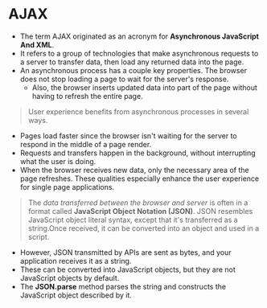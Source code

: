 # AJAX
* The term AJAX originated as an acronym for **Asynchronous JavaScript And XML**. 
* It refers to a group of technologies that make asynchronous requests to a server to transfer data, then load any returned data into the page. 
* An asynchronous process has a couple key properties. The browser does not stop loading a page to wait for the server's response. 
  * Also, the browser inserts updated data into part of the page without having to refresh the entire page.

> User experience benefits from asynchronous processes in several ways. 
* Pages load faster since the browser isn't waiting for the server to respond in the middle of a page render. 
* Requests and transfers happen in the background, without interrupting what the user is doing.
*  When the browser receives new data, only the necessary area of the page refreshes. These qualities especially enhance the user experience for single page applications.

> The *data transferred between the browser and server* is often in a format called **JavaScript Object Notation (JSON)**. JSON resembles JavaScript object literal syntax, except that it's transferred as a string.Once received, it can be converted into an object and used in a script.
* However, JSON transmitted by APIs are sent as bytes, and your application receives it as a string.
*  These can be converted into JavaScript objects, but they are not JavaScript objects by default. 
* The **JSON.parse** method parses the string and constructs the JavaScript object described by it.